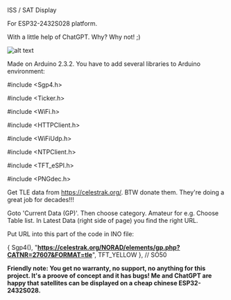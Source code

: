 ISS / SAT Display

For ESP32-2432S028 platform.

With a little help of ChatGPT. Why? Why not! ;)

![alt text]([https://raw.githubusercontent.com/DE8MSH/ISS_SAT_Display/refs/heads/main/1728894498291.jpg])

Made on Arduino 2.3.2. You have to add several libraries to Arduino environment:

#include <Sgp4.h>

#include <Ticker.h>

#include <WiFi.h>

#include <HTTPClient.h>

#include <WiFiUdp.h>

#include <NTPClient.h>

#include <TFT_eSPI.h>

#include <PNGdec.h>

Get TLE data from https://celestrak.org/. BTW donate them. They're doing a great job for decades!!!

Goto 'Current Data (GP)'. Then choose category. Amateur for e.g. Choose Table list. In Latest Data (right side of page) you find the right URL. 

Put URL into this part of the code in INO file:

{ Sgp4(), "**https://celestrak.org/NORAD/elements/gp.php?CATNR=27607&FORMAT=tle**", TFT_YELLOW }, // SO50

**Friendly note: You get no warranty, no support, no anything for this project. It's a proove of concept and it has bugs! 
Me and ChatGPT are happy that satellites can be displayed on a cheap chinese ESP32-2432S028.**
